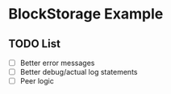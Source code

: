 # BlockStorage Example

## TODO List
- [ ] Better error messages
- [ ] Better debug/actual log statements
- [ ] Peer logic
